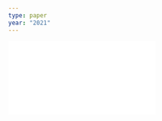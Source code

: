 ```yaml
---
type: paper
year: "2021"
---
```

![](../../../../meri-public/garden/6729e1a51dde270fee25d75f4219c606.pdf)